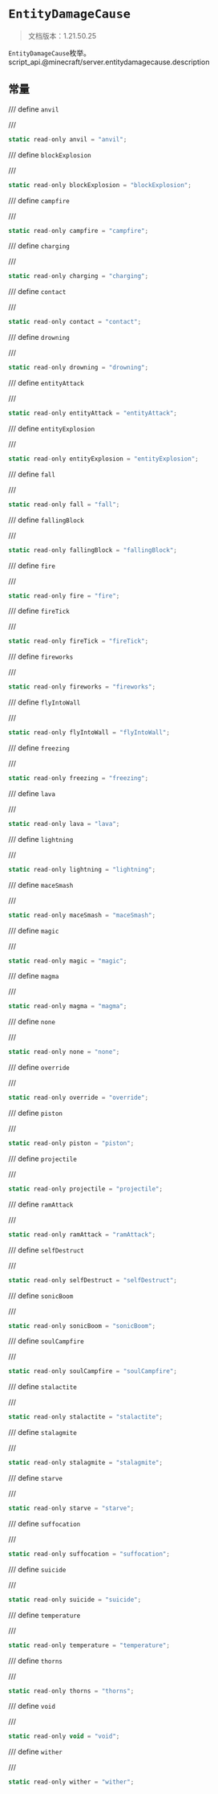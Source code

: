 # `EntityDamageCause`

> 文档版本：1.21.50.25

`EntityDamageCause`枚举。script_api.@minecraft/server.entitydamagecause.description

## 常量

/// define
`anvil`


///

```js
static read-only anvil = "anvil";
```


/// define
`blockExplosion`


///

```js
static read-only blockExplosion = "blockExplosion";
```


/// define
`campfire`


///

```js
static read-only campfire = "campfire";
```


/// define
`charging`


///

```js
static read-only charging = "charging";
```


/// define
`contact`


///

```js
static read-only contact = "contact";
```


/// define
`drowning`


///

```js
static read-only drowning = "drowning";
```


/// define
`entityAttack`


///

```js
static read-only entityAttack = "entityAttack";
```


/// define
`entityExplosion`


///

```js
static read-only entityExplosion = "entityExplosion";
```


/// define
`fall`


///

```js
static read-only fall = "fall";
```


/// define
`fallingBlock`


///

```js
static read-only fallingBlock = "fallingBlock";
```


/// define
`fire`


///

```js
static read-only fire = "fire";
```


/// define
`fireTick`


///

```js
static read-only fireTick = "fireTick";
```


/// define
`fireworks`


///

```js
static read-only fireworks = "fireworks";
```


/// define
`flyIntoWall`


///

```js
static read-only flyIntoWall = "flyIntoWall";
```


/// define
`freezing`


///

```js
static read-only freezing = "freezing";
```


/// define
`lava`


///

```js
static read-only lava = "lava";
```


/// define
`lightning`


///

```js
static read-only lightning = "lightning";
```


/// define
`maceSmash`


///

```js
static read-only maceSmash = "maceSmash";
```


/// define
`magic`


///

```js
static read-only magic = "magic";
```


/// define
`magma`


///

```js
static read-only magma = "magma";
```


/// define
`none`


///

```js
static read-only none = "none";
```


/// define
`override`


///

```js
static read-only override = "override";
```


/// define
`piston`


///

```js
static read-only piston = "piston";
```


/// define
`projectile`


///

```js
static read-only projectile = "projectile";
```


/// define
`ramAttack`


///

```js
static read-only ramAttack = "ramAttack";
```


/// define
`selfDestruct`


///

```js
static read-only selfDestruct = "selfDestruct";
```


/// define
`sonicBoom`


///

```js
static read-only sonicBoom = "sonicBoom";
```


/// define
`soulCampfire`


///

```js
static read-only soulCampfire = "soulCampfire";
```


/// define
`stalactite`


///

```js
static read-only stalactite = "stalactite";
```


/// define
`stalagmite`


///

```js
static read-only stalagmite = "stalagmite";
```


/// define
`starve`


///

```js
static read-only starve = "starve";
```


/// define
`suffocation`


///

```js
static read-only suffocation = "suffocation";
```


/// define
`suicide`


///

```js
static read-only suicide = "suicide";
```


/// define
`temperature`


///

```js
static read-only temperature = "temperature";
```


/// define
`thorns`


///

```js
static read-only thorns = "thorns";
```


/// define
`void`


///

```js
static read-only void = "void";
```


/// define
`wither`


///

```js
static read-only wither = "wither";
```


